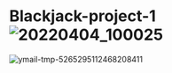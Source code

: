 # Blackjack-project-1![20220404_100025](https://user-images.githubusercontent.com/98561115/161649102-5c5a97c2-1f0f-49f0-8e99-a5ef6942832c.jpg)
![ymail-tmp-5265295112468208411](https://user-images.githubusercontent.com/98561115/161649127-a597895d-e22b-443f-a78d-d53d57a28245.jpg)
